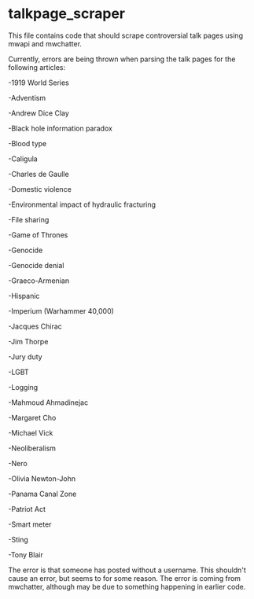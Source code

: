 # talkpage_scraper

This file contains code that should scrape controversial talk pages using mwapi and mwchatter. 

Currently, errors are being thrown when parsing the talk pages for the following articles:

-1919 World Series

-Adventism

-Andrew Dice Clay

-Black hole information paradox

-Blood type

-Caligula

-Charles de Gaulle

-Domestic violence

-Environmental impact of hydraulic fracturing

-File sharing

-Game of Thrones

-Genocide

-Genocide denial

-Graeco-Armenian

-Hispanic

-Imperium (Warhammer 40,000)

-Jacques Chirac

-Jim Thorpe

-Jury duty

-LGBT

-Logging

-Mahmoud Ahmadinejac

-Margaret Cho

-Michael Vick

-Neoliberalism

-Nero

-Olivia Newton-John

-Panama Canal Zone

-Patriot Act

-Smart meter

-Sting

-Tony Blair


The error is that someone has posted without a username. This shouldn't cause an error, but seems to for some reason. The error is coming from mwchatter, although may be due to something happening in earlier code. 
